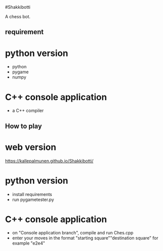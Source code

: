 #Shakkibotti

A chess bot.

## requirement

# python version
- python
- pygame
- numpy

# C++ console application
- a C++ compiler

## How to play

# web version

https://kallepalmunen.github.io/Shakkibotti/

# python version

- install requirements
- run pygametester.py

# C++ console application

- on "Console application branch", compile and run Ches.cpp
- enter your moves in the format "starting square""destination square" for example "e2e4"
